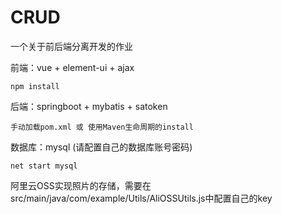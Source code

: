 # CRUD
一个关于前后端分离开发的作业

前端：vue + element-ui + ajax
```
npm install
```

后端：springboot + mybatis + satoken
```
手动加载pom.xml 或 使用Maven生命周期的install
```

数据库：mysql (请配置自己的数据库账号密码)
```
net start mysql
```

阿里云OSS实现照片的存储，需要在src/main/java/com/example/Utils/AliOSSUtils.js中配置自己的key